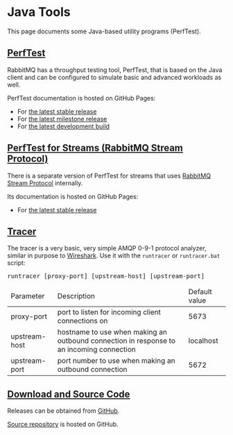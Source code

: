 <!--
Copyright (c) 2007-2023 VMware, Inc. or its affiliates.

All rights reserved. This program and the accompanying materials
are made available under the terms of the under the Apache License,
Version 2.0 (the "License”); you may not use this file except in compliance
with the License. You may obtain a copy of the License at

https://www.apache.org/licenses/LICENSE-2.0

Unless required by applicable law or agreed to in writing, software
distributed under the License is distributed on an "AS IS" BASIS,
WITHOUT WARRANTIES OR CONDITIONS OF ANY KIND, either express or implied.
See the License for the specific language governing permissions and
limitations under the License.
-->

# Java Tools

This page documents some Java-based utility programs (PerfTest).

## <a id="load-testing" class="anchor" href="#load-testing">PerfTest</a>

RabbitMQ has a throughput testing tool, PerfTest, that is based on the Java client and can be
configured to simulate basic and advanced workloads as well.

PerfTest documentation is hosted on GitHub Pages:

 * For [the latest stable release](https://perftest.rabbitmq.com/)
 * For [the latest milestone release](https://rabbitmq.github.io/rabbitmq-perf-test/milestone/htmlsingle/)
 * For [the latest development build](https://perftest-dev.rabbitmq.com/)

## <a id="stream-load-testing" class="anchor" href="#stream-load-testing">PerfTest for Streams (RabbitMQ Stream Protocol)</a>

There is a separate version of PerfTest for streams that uses [RabbitMQ Stream Protocol](./stream.html) internally.

Its documentation is hosted on GitHub Pages:

 * For [the latest stable release](https://rabbitmq.github.io/rabbitmq-stream-java-client/stable/htmlsingle/#the-performance-tool)


## <a id="tracer" class="anchor" href="#tracer">Tracer</a>

The tracer is a very basic, very simple AMQP 0-9-1 protocol analyzer, similar in
purpose to [Wireshark](./amqp-wireshark.html).
Use it with the `runtracer` or `runtracer.bat` script:

<pre class="lang-bash">
runtracer [proxy-port] [upstream-host] [upstream-port]
</pre>

<table>
  <thead>
    <td>Parameter</td>
    <td>Description</td>
    <td>Default value</td>
  </thead>
  <tr>
    <td>proxy-port</td>
    <td>port to listen for incoming client connections on</td>
    <td>5673</td>
  </tr>
  <tr>
    <td>upstream-host</td>
    <td>hostname to use when making an outbound connection in response to an incoming connection</td>
    <td>localhost</td>
  </tr>
  <tr>
    <td>upstream-port</td>
    <td>port number to use when making an outbound connection</td>
    <td>5672</td>
  </tr>
</table>

## <a id="tracer-download" class="anchor" href="#tracer-download">Download and Source Code</a>

Releases can be obtained from [GitHub](https://github.com/rabbitmq/rabbitmq-tracer/releases).

[Source repository](https://github.com/rabbitmq/rabbitmq-tracer) is hosted on GitHub.
